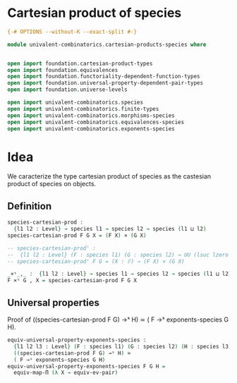 # Cartesian product of species

```agda
{-# OPTIONS --without-K --exact-split #-}

module univalent-combinatorics.cartesian-products-species where


open import foundation.cartesian-product-types
open import foundation.equivalences
open import foundation.functoriality-dependent-function-types
open import foundation.universal-property-dependent-pair-types
open import foundation.universe-levels

open import univalent-combinatorics.species
open import univalent-combinatorics.finite-types
open import univalent-combinatorics.morphisms-species
open import univalent-combinatorics.equivalences-species
open import univalent-combinatorics.exponents-species
```

# Idea

We caracterize the type cartesian product of species as the castesian product of species on objects.

## Definition

```agda 
species-cartesian-prod :
  {l1 l2 : Level} → species l1 → species l2 → species (l1 ⊔ l2)
species-cartesian-prod F G X = (F X) × (G X)

-- species-cartesian-prod' :
--  {l1 l2 : Level} (F : species l1) (G : species l2) → UU (lsuc lzero ⊔ l1 ⊔ l2)
-- species-cartesian-prod' F G = (X : 𝔽) → (F X) × (G X)

_×ˢ_,_ :  {l1 l2 : Level} → species l1 → species l2 → species (l1 ⊔ l2)
F ×ˢ G , X = species-cartesian-prod F G X 
``` 

## Universal properties

Proof of ((species-cartesian-prod F G) →ˢ H) ≃ ( F →ˢ exponents-species G H).


```agda 
equiv-universal-property-exponents-species :
  {l1 l2 l3 : Level} (F : species l1) (G : species l2) (H : species l3) →
  ((species-cartesian-prod F G) →ˢ H) ≃
  ( F →ˢ exponents-species G H)
equiv-universal-property-exponents-species F G H =
  equiv-map-Π (λ X → equiv-ev-pair)
  
``` 
